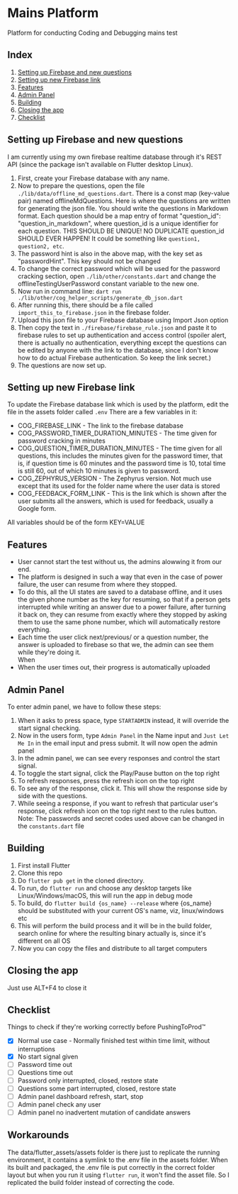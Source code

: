 # Mains Platform

Platform for conducting Coding and Debugging mains test

## Index
1. [Setting up Firebase and new questions](#setting_firebase)
2. [Setting up new Firebase link](#setting_link)
3. [Features](#features)
4. [Admin Panel](#admin_panel)
5. [Building](#building)
6. [Closing the app](#closing)
7. [Checklist](#checklist)
## Setting up Firebase and new questions <span id="setting_firebase"></div>
I am currently using my own firebase realtime database through it's REST API (since the package isn't available on Flutter desktop Linux).  
1. First, create your Firebase database with any name.  
2. Now to prepare the questions, open the file `./lib/data/offline_md_questions.dart`. There is a const map (key-value pair) named offlineMdQuestions. Here is where the questions are written for generating the json file. You should write the questions in Markdown format. Each question should be a map entry of format "question_id": "question_in_markdown", where question_id is a unique identifier for each question. THIS SHOULD BE UNIQUE! NO DUPLICATE question_id SHOULD EVER HAPPEN! It could be something like `question1, question2, etc`.
3. The password hint is also in the above map, with the key set as "passwordHint". This key should not be changed
4. To change the correct password which will be used for the password cracking section, open `./lib/other/constants.dart` and change the offlineTestingUserPassword constant variable to the new one.
5. Now run in command line: `dart run ./lib/other/cog_helper_scripts/generate_db_json.dart`
6. After running this, there should be a file called `import_this_to_firebase.json` in the firebase folder.
7. Upload this json file to your Firebase database using Import Json option
8. Then copy the text in `./firebase/firebase_rule.json` and paste it to firebase rules to set up authentication and access control (spoiler alert, there is actually no authentication, everything except the questions can be edited by anyone with the link to the database, since I don't know how to do actual Firebase authentication. So keep the link secret.)
9. The questions are now set up.

## Setting up new Firebase link <span id="setting_link"></div>
To update the Firebase database link which is used by the platform, edit the file in the assets folder called `.env`
There are a few variables in it:
* COG_FIREBASE_LINK - The link to the firebase database
* COG_PASSWORD_TIMER_DURATION_MINUTES - The time given for password cracking in minutes
* COG_QUESTION_TIMER_DURATION_MINUTES - The time given for all questions, this includes the minutes given for the password timer, that is, if question time is 60 minutes and the password time is 10, total time is still 60, out of which 10 minutes is given to password.
* COG_ZEPHYRUS_VERSION - The Zephyrus version. Not much use except that its used for the folder name where the user data is stored
* COG_FEEDBACK_FORM_LINK - This is the link which is shown after the user submits all the answers, which is used for feedback, usually a Google form.

All variables should be of the form KEY=VALUE

## Features <span id="features"></div>
* User cannot start the test without us, the admins alowwing it from our end.
* The platform is designed in such a way that even in the case of power failure, the user can resume from where they stopped.  
* To do this, all the UI states are saved to a database offline, and it uses the given phone number as the key for resuming, so that if a person gets interrupted while writing an answer due to a power failure, after turning it back on, they can resume from exactly where they stopped by asking them to use the same phone number, which will automatically restore everything.  
* Each time the user click next/previous/ or a question number, the answer is uploaded to firebase so that we, the admin can see them while they're doing it.  
When 
* When the user times out, their progress is automatically uploaded

## Admin Panel <span id="admin_panel"></div>
To enter admin panel, we have to follow these steps:
1. When it asks to press space, type `STARTADMIN` instead, it will override the start signal checking.
2. Now in the users form, type `Admin Panel` in the Name input and `Just Let Me In` in the email input and press submit. It will now open the admin panel
3. In the admin panel, we can see every responses and control the start signal.
4. To toggle the start signal, click the Play/Pause button on the top right
5. To refresh responses, press the refresh icon on the top right
6. To see any of the response, click it. This will show the response side by side with the questions.
7. While seeing a response, if you want to refresh that particular user's response, click refresh icon on the top right next to the rules button.  
Note: The passwords and secret codes used above can be changed in the `constants.dart` file

## Building <span id="building"></div>
1. First install Flutter
2. Clone this repo
3. Do `flutter pub get` in the cloned directory.
4. To run, do `flutter run` and choose any desktop targets like Linux/Windows/macOS, this will run the app in debug mode
5. To build, do `flutter build {os_name} --release` where {os_name} should be substituted with your current OS's name, viz, linux/windows etc
6. This will perform the build process and it will be in the build folder, search online for where the resulting binary actually is, since it's different on all OS
7. Now you can copy the files and distribute to all target computers


## Closing the app <span id="closing"></div>
Just use ALT+F4 to close it

## Checklist <span id="checklist"></div>
Things to check if they're working correctly before PushingToProd™
- [x] Normal use case - Normally finished test within time limit, without interruptions  
- [x] No start signal given  
- [ ] Password time out  
- [ ] Questions time out  
- [ ] Password only interrupted, closed, restore state  
- [ ] Questions some part interrupted, closed, restore state  
- [ ] Admin panel dashboard refresh, start, stop  
- [ ] Admin panel check any user  
- [ ] Admin panel no inadvertent mutation of candidate answers  

## Workarounds
The data/flutter_assets/assets folder is there just to replicate the running environment, it contains a symlink to the .env file in the assets folder. When its built and packaged, the .env file is put correctly in the correct folder layout but when you run it using `flutter run`, it won't find the asset file. So I replicated the build folder instead of correcting the code.